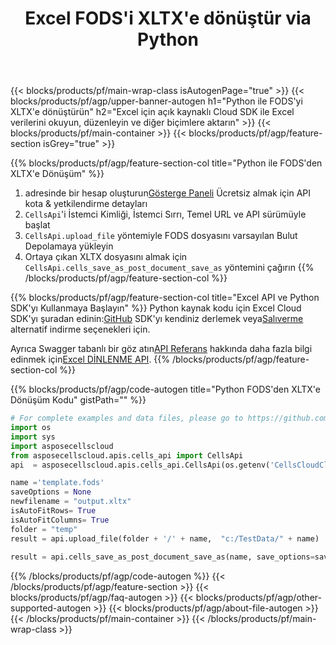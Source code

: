 ﻿---
title:  Excel FODS'i XLTX'e dönüştür via Python
description: REST API ve Açık Kaynak Python SDK ile Excel dosyaları oluşturun, düzenleyin veya dönüştürün
url: /tr/python/conversion/fods-to-xltx/
family: cells
platformtag: python
feature: conversion
informat: FODS
outformat: XLTX
platform: Python
otherformats: MD XLTX XML CSV XLS XLSB XLSM DIF ODS XLTM TIFF TXT MHTML XLSX PDF SVG 
---
{{< blocks/products/pf/main-wrap-class isAutogenPage="true" >}}
{{< blocks/products/pf/agp/upper-banner-autogen h1="Python ile FODS\'yi XLTX\'e dönüştürün" h2="Excel için açık kaynaklı Cloud SDK ile Excel verilerini okuyun, düzenleyin ve diğer biçimlere aktarın" >}}
{{< blocks/products/pf/main-container >}}
{{< blocks/products/pf/agp/feature-section isGrey="true" >}}

{{% blocks/products/pf/agp/feature-section-col title="Python ile FODS\'den XLTX\'e Dönüşüm" %}}
1.  adresinde bir hesap oluşturun<a href="https://dashboard.aspose.cloud/">Gösterge Paneli</a> Ücretsiz almak için API kota & yetkilendirme detayları
1. ```CellsApi```'i İstemci Kimliği, İstemci Sırrı, Temel URL ve API sürümüyle başlat
1. ```CellsApi.upload_file``` yöntemiyle FODS dosyasını varsayılan Bulut Depolamaya yükleyin
1. Ortaya çıkan XLTX dosyasını almak için ```CellsApi.cells_save_as_post_document_save_as``` yöntemini çağırın
{{% /blocks/products/pf/agp/feature-section-col %}}

{{% blocks/products/pf/agp/feature-section-col title="Excel API ve Python SDK\'yı Kullanmaya Başlayın" %}}
 Python kaynak kodu için Excel Cloud SDK'yı şuradan edinin:[GitHub](https://github.com/aspose-cells-cloud/aspose-cells-cloud-python) SDK'yı kendiniz derlemek veya[Salıverme](https://releases.aspose.cloud/) alternatif indirme seçenekleri için.

 Ayrıca Swagger tabanlı bir göz atın[API Referans](https://apireference.aspose.cloud/cells/) hakkında daha fazla bilgi edinmek için[Excel DİNLENME API](https://products.aspose.cloud/cells/curl/).
{{% /blocks/products/pf/agp/feature-section-col %}}

{{% blocks/products/pf/agp/code-autogen title="Python FODS\'den XLTX\'e Dönüşüm Kodu" gistPath="" %}}
```python
# For complete examples and data files, please go to https://github.com/aspose-cells-cloud/aspose-cells-cloud-python
import os
import sys
import asposecellscloud
from asposecellscloud.apis.cells_api import CellsApi
api  = asposecellscloud.apis.cells_api.CellsApi(os.getenv('CellsCloudClientId'), os.getenv('CellsCloudClientSecret'), "v3.0" ,os.getenv('CellsCloudApiBaseUrl'))

name ='template.fods'    
saveOptions = None
newfilename = "output.xltx"
isAutoFitRows= True
isAutoFitColumns= True
folder = "temp"
result = api.upload_file(folder + '/' + name,  "c:/TestData/" + name)
 
result = api.cells_save_as_post_document_save_as(name, save_options=saveOptions, newfilename=(folder +'/' + newfilename), is_auto_fit_rows=isAutoFitRows, is_auto_fit_columns=isAutoFitColumns, folder=folder)
```
{{% /blocks/products/pf/agp/code-autogen %}}
{{< /blocks/products/pf/agp/feature-section >}}
{{< blocks/products/pf/agp/faq-autogen >}}
{{< blocks/products/pf/agp/other-supported-autogen >}}
{{< blocks/products/pf/agp/about-file-autogen >}}
{{< /blocks/products/pf/main-container >}}
{{< /blocks/products/pf/main-wrap-class >}}